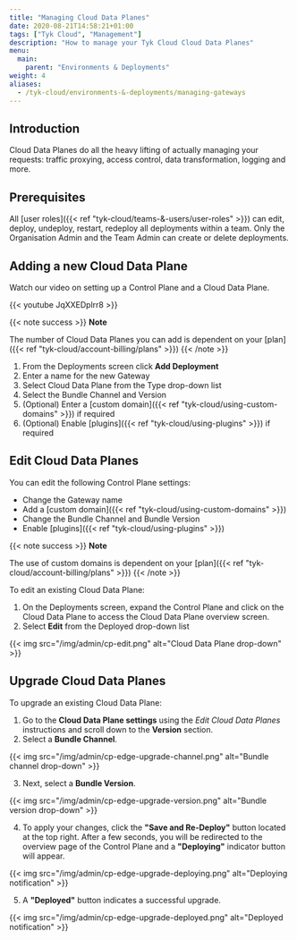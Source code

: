 ```yaml
---
title: "Managing Cloud Data Planes"
date: 2020-08-21T14:58:21+01:00
tags: ["Tyk Cloud", "Management"]
description: "How to manage your Tyk Cloud Cloud Data Planes"
menu:
  main:
    parent: "Environments & Deployments"
weight: 4
aliases:
  - /tyk-cloud/environments-&-deployments/managing-gateways
---
```


## Introduction

Cloud Data Planes do all the heavy lifting of actually managing your requests: traffic proxying, access control, data transformation, logging and more.


## Prerequisites

All [user roles]({{< ref "tyk-cloud/teams-&-users/user-roles" >}}) can edit, deploy, undeploy, restart, redeploy all deployments within a team. Only the Organisation Admin and the Team Admin can create or delete deployments.


## Adding a new Cloud Data Plane

Watch our video on setting up a Control Plane and a Cloud Data Plane.

{{< youtube JqXXEDplrr8 >}}

{{< note success >}}
**Note**
  
The number of Cloud Data Planes you can add is dependent on your [plan]({{< ref "tyk-cloud/account-billing/plans" >}})
{{< /note >}}

1. From the Deployments screen click **Add Deployment**
2. Enter a name for the new Gateway
3. Select Cloud Data Plane from the Type drop-down list
4. Select the Bundle Channel and Version
5. (Optional) Enter a [custom domain]({{< ref "tyk-cloud/using-custom-domains" >}}) if required
6. (Optional) Enable [plugins]({{< ref "tyk-cloud/using-plugins" >}}) if required

## Edit Cloud Data Planes

You can edit the following Control Plane settings:
* Change the Gateway name
* Add a [custom domain]({{< ref "tyk-cloud/using-custom-domains" >}})
* Change the Bundle Channel and Bundle Version
* Enable [plugins]({{< ref "tyk-cloud/using-plugins" >}})

{{< note success >}}
**Note**
  
The use of custom domains is dependent on your [plan]({{< ref "tyk-cloud/account-billing/plans" >}})
{{< /note >}}

To edit an existing Cloud Data Plane:

1. On the Deployments screen, expand the Control Plane and click on the Cloud Data Plane to access the Cloud Data Plane overview screen.
2. Select **Edit** from the Deployed drop-down list

{{< img src="/img/admin/cp-edit.png" alt="Cloud Data Plane drop-down" >}}


## Upgrade Cloud Data Planes

To upgrade an existing Cloud Data Plane:

1. Go to the **Cloud Data Plane settings** using the _Edit Cloud Data Planes_ instructions and scroll down to the **Version** section.
2. Select a **Bundle Channel**.

{{< img src="/img/admin/cp-edge-upgrade-channel.png" alt="Bundle channel drop-down" >}}

3. Next, select a **Bundle Version**.

{{< img src="/img/admin/cp-edge-upgrade-version.png" alt="Bundle version drop-down" >}}

4. To apply your changes, click the **"Save and Re-Deploy"** button located at the top right. After a few seconds, you will be redirected to the overview page of the Control Plane and a **"Deploying"** indicator button will appear. 

{{< img src="/img/admin/cp-edge-upgrade-deploying.png" alt="Deploying notification" >}}

5. A **"Deployed"** button indicates a successful upgrade.

{{< img src="/img/admin/cp-edge-upgrade-deployed.png" alt="Deployed notification" >}}
